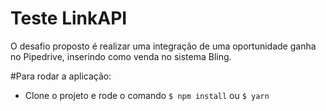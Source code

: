 # Teste LinkAPI

O desafio proposto é realizar uma integração de uma oportunidade ganha no Pipedrive, inserindo como venda no sistema Bling.

#Para rodar a aplicação:

- Clone o projeto e rode o comando `$ npm install` ou `$ yarn`
